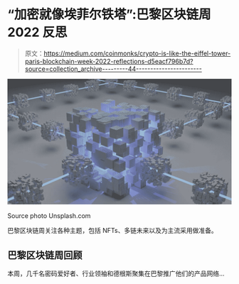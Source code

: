 # “加密就像埃菲尔铁塔”:巴黎区块链周 2022 反思

> 原文：<https://medium.com/coinmonks/crypto-is-like-the-eiffel-tower-paris-blockchain-week-2022-reflections-d5eacf796b7d?source=collection_archive---------44----------------------->

![](img/b4e90b5a3a15810d3a76cc2f7166a70e.png)

Source photo Unsplash.com

巴黎区块链周关注各种主题，包括 NFTs、多链未来以及为主流采用做准备。

## 巴黎区块链周回顾

本周，几千名密码爱好者、行业领袖和德根斯聚集在巴黎推广他们的产品网络…